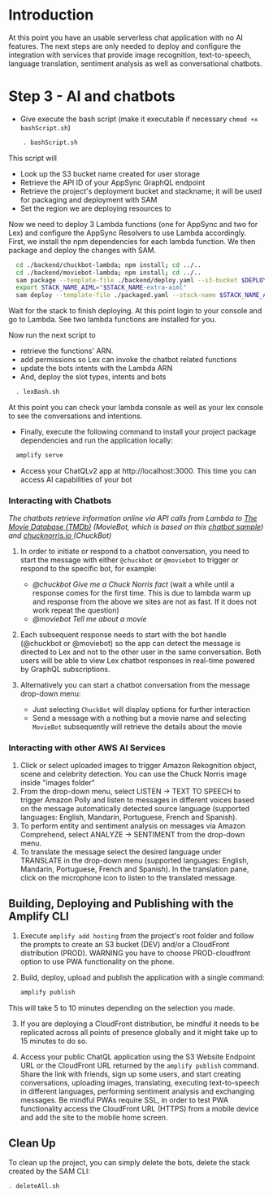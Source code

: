 # Introduction

At this point you have an usable serverless chat application with no AI features. The next steps are only needed to deploy and configure the integration with services that provide image recognition, text-to-speech, language translation, sentiment analysis as well as conversational chatbots.

# Step 3 - AI and chatbots

- Give execute the bash script (make it executable if necessary `chmod +x bashScript.sh`)


```bash
    . bashScript.sh
```

This script will 
- Look up the S3 bucket name created for user storage
- Retrieve the API ID of your AppSync GraphQL endpoint
- Retrieve the project's deployment bucket and stackname; it will be used for packaging and deployment with SAM
- Set the region we are deploying resources to

Now we need to deploy 3 Lambda functions (one for AppSync and two for Lex) and configure the AppSync Resolvers to use Lambda accordingly. First, we install the npm dependencies for each lambda function. We then package and deploy the changes with SAM.

```bash
  cd ./backend/chuckbot-lambda; npm install; cd ../..
  cd ./backend/moviebot-lambda; npm install; cd ../..
  sam package --template-file ./backend/deploy.yaml --s3-bucket $DEPLOYMENT_BUCKET_NAME --output-template-file packaged.yaml
  export STACK_NAME_AIML="$STACK_NAME-extra-aiml"
  sam deploy --template-file ./packaged.yaml --stack-name $STACK_NAME_AIML --capabilities CAPABILITY_IAM --parameter-overrides appSyncAPI=$GRAPHQL_API_ID s3Bucket=$USER_FILES_BUCKET --region $AWS_REGION
```

Wait for the stack to finish deploying. At this point login to your console and go to Lambda. See two lambda functions are installed for you.
    
Now run the next script to  
- retrieve the functions' ARN.
- add permissions so Lex can invoke the chatbot related functions
- update the bots intents with the Lambda ARN
- And, deploy the slot types, intents and bots

```bash
  . lexBash.sh
```
At this point you can check your lambda console as well as your lex console to see the conversations and intentions.

- Finally, execute the following command to install your project package dependencies and run the application locally:

```bash
  amplify serve
```

- Access your ChatQLv2 app at http://localhost:3000. This time you can access AI capabilities of your bot

### Interacting with Chatbots

_The chatbots retrieve information online via API calls from Lambda to [The Movie Database (TMDb)](https://www.themoviedb.org/) (MovieBot, which is based on this [chatbot sample](https://github.com/aws-samples/aws-lex-convo-bot-example)) and [chucknorris.io ](https://api.chucknorris.io/) (ChuckBot)_

1. In order to initiate or respond to a chatbot conversation, you need to start the message with either `@chuckbot` or `@moviebot` to trigger or respond to the specific bot, for example:

   - _@chuckbot Give me a Chuck Norris fact_ (wait a while until a response comes for the first time. This is due to lambda warm up and response from the above we sites are not as fast. If it does not work repeat the question)
   - _@moviebot Tell me about a movie_

2. Each subsequent response needs to start with the bot handle (@chuckbot or @moviebot) so the app can detect the message is directed to Lex and not to the other user in the same conversation. Both users will be able to view Lex chatbot responses in real-time powered by GraphQL subscriptions.
3. Alternatively you can start a chatbot conversation from the message drop-down menu:

   - Just selecting `ChuckBot` will display options for further interaction
   - Send a message with a nothing but a movie name and selecting `MovieBot` subsequently will retrieve the details about the movie

### Interacting with other AWS AI Services

1. Click or select uploaded images to trigger Amazon Rekognition object, scene and celebrity detection. You can use the Chuck Norris image inside "images folder"
2. From the drop-down menu, select LISTEN -> TEXT TO SPEECH to trigger Amazon Polly and listen to messages in different voices based on the message automatically detected source language (supported languages: English, Mandarin, Portuguese, French and Spanish).
3. To perform entity and sentiment analysis on messages via Amazon Comprehend, select ANALYZE -> SENTIMENT from the drop-down menu.
4. To translate the message select the desired language under TRANSLATE in the drop-down menu (supported languages: English, Mandarin, Portuguese, French and Spanish). In the translation pane, click on the microphone icon to listen to the translated message.

## Building, Deploying and Publishing with the Amplify CLI

1. Execute `amplify add hosting` from the project's root folder and follow the prompts to create an S3 bucket (DEV) and/or a CloudFront distribution (PROD). WARNING you have to choose PROD-cloudfront option to use PWA functionality on the phone.

2. Build, deploy, upload and publish the application with a single command:

   ```bash
   amplify publish
   ```
This will take 5 to 10 minutes depending on the selection you made. 

3. If you are deploying a CloudFront distribution, be mindful it needs to be replicated across all points of presence globally and it might take up to 15 minutes to do so.

4. Access your public ChatQL application using the S3 Website Endpoint URL or the CloudFront URL returned by the `amplify publish` command. Share the link with friends, sign up some users, and start creating conversations, uploading images, translating, executing text-to-speech in different languages, performing sentiment analysis and exchanging messages. Be mindful PWAs require SSL, in order to test PWA functionality access the CloudFront URL (HTTPS) from a mobile device and add the site to the mobile home screen.


## Clean Up

To clean up the project, you can simply delete the bots, delete the stack created by the SAM CLI:

```bash
. deleteAll.sh
```